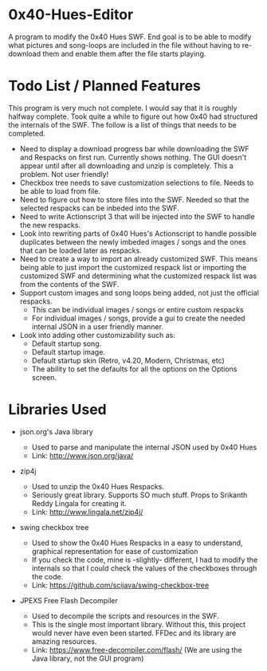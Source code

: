 # 0x40-Hues-Editor
A program to modify the 0x40 Hues SWF.  End goal is to be able to modify what pictures and song-loops are included in the file without having to re-download them and enable them after the file starts playing.  

# Todo List / Planned Features
This program is very much not complete. I would say that it is roughly halfway complete. Took quite a while to figure out how 0x40 had structured the internals of the SWF. The follow is a list of things that needs to be completed.
- Need to display a download progress bar while downloading the SWF and Respacks on first run. Currently shows nothing. The GUI doesn't appear until after all downloading and unzip is completely. This a problem. Not user friendly!
- Checkbox tree needs to save customization selections to file.  Needs to be able to load from file.
- Need to figure out how to store files into the SWF.  Needed so that the selected respacks can be inbeded into the SWF.
- Need to write Actionscript 3 that will be injected into the SWF to handle the new respacks.
- Look into rewriting parts of 0x40 Hues's Actionscript to handle possible duplicates between the newly imbeded images / songs and the ones that can be loaded later as respacks.
- Need to create a way to import an already customized SWF. This means being able to just import the customized respack list or importing the customized SWF and determining what the customized respack list was from the contents of the SWF.
- Support custom images and song loops being added, not just the official respacks. 
  - This can be individual images / songs or entire custom respacks
  - For individual images / songs, provide a gui to create the needed internal JSON in a user friendly manner.
- Look into adding other customizability such as:
  - Default startup song.
  - Default startup image.
  - Default startup skin (Retro, v4.20, Modern, Christmas, etc)
  - The ability to set the defaults for all the options on the Options screen.

# Libraries Used
- json.org's Java library
  - Used to parse and manipulate the internal JSON used by 0x40 Hues
  - Link: http://www.json.org/java/

- zip4j
  - Used to unzip the 0x40 Hues Respacks.
  - Seriously great library. Supports SO much stuff. Props to Srikanth Reddy Lingala for creating it.
  - Link: http://www.lingala.net/zip4j/

- swing checkbox tree
  - Used to show the 0x40 Hues Respacks in a easy to understand, graphical representation for ease of customization
  - If you check the code, mine is -slightly- different, I had to modify the internals so that I could check the values of the checkboxes through the code.
  - Link: https://github.com/scijava/swing-checkbox-tree

- JPEXS Free Flash Decompiler
  - Used to decompile the scripts and resources in the SWF.
  - This is the single most important library. Without this, this project would never have even been started. FFDec and its library are amazing resources.
  - Link: https://www.free-decompiler.com/flash/  (We are using the Java library, not the GUI program)
